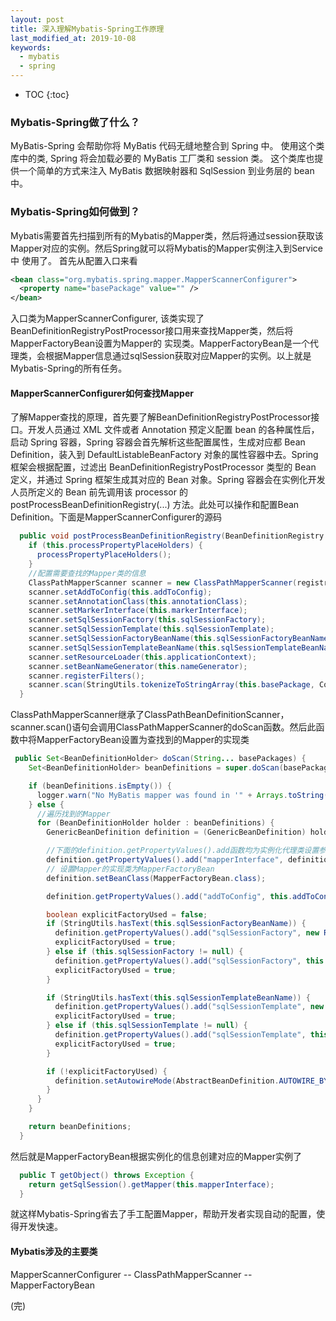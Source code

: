 ```yaml
---
layout: post
title: 深入理解Mybatis-Spring工作原理
last_modified_at: 2019-10-08
keywords:
  - mybatis
  - spring
---
```


* TOC
{:toc}

### Mybatis-Spring做了什么？
MyBatis-Spring 会帮助你将 MyBatis 代码无缝地整合到 Spring 中。 使用这个类库中的类, Spring 将会加载必要的 MyBatis 工厂类和 session 类。 这个类库也提供一个简单的方式来注入 MyBatis 数据映射器和 SqlSession 到业务层的 bean 中。

### Mybatis-Spring如何做到？
Mybatis需要首先扫描到所有的Mybatis的Mapper类，然后将通过session获取该Mapper对应的实例。然后Spring就可以将Mybatis的Mapper实例注入到Service中
使用了。
首先从配置入口来看

```xml
<bean class="org.mybatis.spring.mapper.MapperScannerConfigurer">
  <property name="basePackage" value="" />
</bean>
```

入口类为MapperScannerConfigurer, 该类实现了BeanDefinitionRegistryPostProcessor接口用来查找Mapper类，然后将MapperFactoryBean设置为Mapper的
实现类。MapperFactoryBean是一个代理类，会根据Mapper信息通过sqlSession获取对应Mapper的实例。以上就是Mybatis-Spring的所有任务。

#### MapperScannerConfigurer如何查找Mapper
了解Mapper查找的原理，首先要了解BeanDefinitionRegistryPostProcessor接口。开发人员通过 XML 文件或者 Annotation 预定义配置 bean 的各种属性后，启动 Spring 容器，Spring 容器会首先解析这些配置属性，生成对应都 Bean Definition，装入到 DefaultListableBeanFactory 对象的属性容器中去。Spring 框架会根据配置，过滤出 BeanDefinitionRegistryPostProcessor 类型的 Bean 定义，并通过 Spring 框架生成其对应的 Bean 对象。Spring 容器会在实例化开发人员所定义的 Bean 前先调用该 processor 的 postProcessBeanDefinitionRegistry(...) 方法。此处可以操作和配置Bean Definition。下面是MapperScannerConfigurer的源码

```java
  public void postProcessBeanDefinitionRegistry(BeanDefinitionRegistry registry) throws BeansException {
    if (this.processPropertyPlaceHolders) {
      processPropertyPlaceHolders();
    }
	//配置需要查找的Mapper类的信息
    ClassPathMapperScanner scanner = new ClassPathMapperScanner(registry);
    scanner.setAddToConfig(this.addToConfig);
    scanner.setAnnotationClass(this.annotationClass);
    scanner.setMarkerInterface(this.markerInterface);
    scanner.setSqlSessionFactory(this.sqlSessionFactory);
    scanner.setSqlSessionTemplate(this.sqlSessionTemplate);
    scanner.setSqlSessionFactoryBeanName(this.sqlSessionFactoryBeanName);
    scanner.setSqlSessionTemplateBeanName(this.sqlSessionTemplateBeanName);
    scanner.setResourceLoader(this.applicationContext);
    scanner.setBeanNameGenerator(this.nameGenerator);
    scanner.registerFilters();
    scanner.scan(StringUtils.tokenizeToStringArray(this.basePackage, ConfigurableApplicationContext.CONFIG_LOCATION_DELIMITERS));
  }
```

ClassPathMapperScanner继承了ClassPathBeanDefinitionScanner，scanner.scan()语句会调用ClassPathMapperScanner的doScan函数。然后此函数中将MapperFactoryBean设置为查找到的Mapper的实现类

```java
 public Set<BeanDefinitionHolder> doScan(String... basePackages) {
    Set<BeanDefinitionHolder> beanDefinitions = super.doScan(basePackages);

    if (beanDefinitions.isEmpty()) {
      logger.warn("No MyBatis mapper was found in '" + Arrays.toString(basePackages) + "' package. Please check your configuration.");
    } else {
	  //遍历找到的Mapper
      for (BeanDefinitionHolder holder : beanDefinitions) {
        GenericBeanDefinition definition = (GenericBeanDefinition) holder.getBeanDefinition();

        //下面的definition.getPropertyValues().add函数均为实例化代理类设置参数，以使得MapperFactoryBean完成代理
        definition.getPropertyValues().add("mapperInterface", definition.getBeanClassName());
		// 设置Mapper的实现类为MapperFactoryBean
        definition.setBeanClass(MapperFactoryBean.class);

        definition.getPropertyValues().add("addToConfig", this.addToConfig);

        boolean explicitFactoryUsed = false;
        if (StringUtils.hasText(this.sqlSessionFactoryBeanName)) {
          definition.getPropertyValues().add("sqlSessionFactory", new RuntimeBeanReference(this.sqlSessionFactoryBeanName));
          explicitFactoryUsed = true;
        } else if (this.sqlSessionFactory != null) {
          definition.getPropertyValues().add("sqlSessionFactory", this.sqlSessionFactory);
          explicitFactoryUsed = true;
        }

        if (StringUtils.hasText(this.sqlSessionTemplateBeanName)) {
          definition.getPropertyValues().add("sqlSessionTemplate", new RuntimeBeanReference(this.sqlSessionTemplateBeanName));
          explicitFactoryUsed = true;
        } else if (this.sqlSessionTemplate != null) {
          definition.getPropertyValues().add("sqlSessionTemplate", this.sqlSessionTemplate);
          explicitFactoryUsed = true;
        }

        if (!explicitFactoryUsed) {
          definition.setAutowireMode(AbstractBeanDefinition.AUTOWIRE_BY_TYPE);
        }
      }
    }

    return beanDefinitions;
  }
```

然后就是MapperFactoryBean根据实例化的信息创建对应的Mapper实例了

```java
  public T getObject() throws Exception {
    return getSqlSession().getMapper(this.mapperInterface);
  }

```

就这样Mybatis-Spring省去了手工配置Mapper，帮助开发者实现自动的配置，使得开发快速。

#### Mybatis涉及的主要类
MapperScannerConfigurer -- ClassPathMapperScanner -- MapperFactoryBean


(完)





